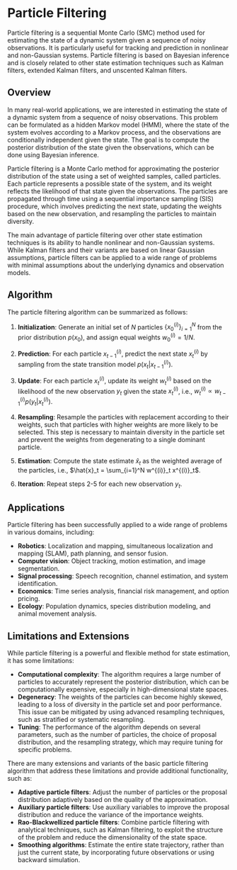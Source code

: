 # Particle Filtering

Particle filtering is a sequential Monte Carlo (SMC) method used for estimating the state of a dynamic system given a sequence of noisy observations. It is particularly useful for tracking and prediction in nonlinear and non-Gaussian systems. Particle filtering is based on Bayesian inference and is closely related to other state estimation techniques such as Kalman filters, extended Kalman filters, and unscented Kalman filters.

## Overview

In many real-world applications, we are interested in estimating the state of a dynamic system from a sequence of noisy observations. This problem can be formulated as a hidden Markov model (HMM), where the state of the system evolves according to a Markov process, and the observations are conditionally independent given the state. The goal is to compute the posterior distribution of the state given the observations, which can be done using Bayesian inference.

Particle filtering is a Monte Carlo method for approximating the posterior distribution of the state using a set of weighted samples, called particles. Each particle represents a possible state of the system, and its weight reflects the likelihood of that state given the observations. The particles are propagated through time using a sequential importance sampling (SIS) procedure, which involves predicting the next state, updating the weights based on the new observation, and resampling the particles to maintain diversity.

The main advantage of particle filtering over other state estimation techniques is its ability to handle nonlinear and non-Gaussian systems. While Kalman filters and their variants are based on linear Gaussian assumptions, particle filters can be applied to a wide range of problems with minimal assumptions about the underlying dynamics and observation models.

## Algorithm

The particle filtering algorithm can be summarized as follows:

1. **Initialization**: Generate an initial set of $N$ particles $\{x^{(i)}_0\}_{i=1}^N$ from the prior distribution $p(x_0)$, and assign equal weights $w^{(i)}_0 = 1/N$.

2. **Prediction**: For each particle $x^{(i)}_{t-1}$, predict the next state $x^{(i)}_t$ by sampling from the state transition model $p(x_t | x^{(i)}_{t-1})$.

3. **Update**: For each particle $x^{(i)}_t$, update its weight $w^{(i)}_t$ based on the likelihood of the new observation $y_t$ given the state $x^{(i)}_t$, i.e., $w^{(i)}_t \propto w^{(i)}_{t-1} p(y_t | x^{(i)}_t)$.

4. **Resampling**: Resample the particles with replacement according to their weights, such that particles with higher weights are more likely to be selected. This step is necessary to maintain diversity in the particle set and prevent the weights from degenerating to a single dominant particle.

5. **Estimation**: Compute the state estimate $\hat{x}_t$ as the weighted average of the particles, i.e., $\hat{x}_t = \sum_{i=1}^N w^{(i)}_t x^{(i)}_t$.

6. **Iteration**: Repeat steps 2-5 for each new observation $y_t$.

## Applications

Particle filtering has been successfully applied to a wide range of problems in various domains, including:

- **Robotics**: Localization and mapping, simultaneous localization and mapping (SLAM), path planning, and sensor fusion.
- **Computer vision**: Object tracking, motion estimation, and image segmentation.
- **Signal processing**: Speech recognition, channel estimation, and system identification.
- **Economics**: Time series analysis, financial risk management, and option pricing.
- **Ecology**: Population dynamics, species distribution modeling, and animal movement analysis.

## Limitations and Extensions

While particle filtering is a powerful and flexible method for state estimation, it has some limitations:

- **Computational complexity**: The algorithm requires a large number of particles to accurately represent the posterior distribution, which can be computationally expensive, especially in high-dimensional state spaces.
- **Degeneracy**: The weights of the particles can become highly skewed, leading to a loss of diversity in the particle set and poor performance. This issue can be mitigated by using advanced resampling techniques, such as stratified or systematic resampling.
- **Tuning**: The performance of the algorithm depends on several parameters, such as the number of particles, the choice of proposal distribution, and the resampling strategy, which may require tuning for specific problems.

There are many extensions and variants of the basic particle filtering algorithm that address these limitations and provide additional functionality, such as:

- **Adaptive particle filters**: Adjust the number of particles or the proposal distribution adaptively based on the quality of the approximation.
- **Auxiliary particle filters**: Use auxiliary variables to improve the proposal distribution and reduce the variance of the importance weights.
- **Rao-Blackwellized particle filters**: Combine particle filtering with analytical techniques, such as Kalman filtering, to exploit the structure of the problem and reduce the dimensionality of the state space.
- **Smoothing algorithms**: Estimate the entire state trajectory, rather than just the current state, by incorporating future observations or using backward simulation.
